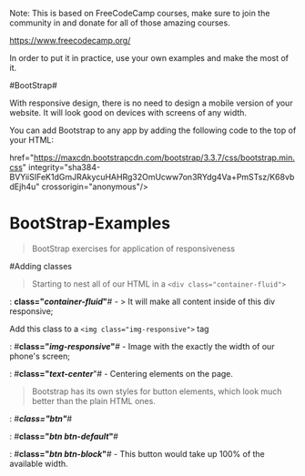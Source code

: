 




Note: This is based on FreeCodeCamp courses, make sure to join the community in and donate for all of those amazing courses. 

https://www.freecodecamp.org/

In order to put it in practice, use your own examples and make the most of it. 




#BootStrap# 

With responsive design, there is no need to design a mobile version of your website. It will look good on devices with screens of any width.

You can add Bootstrap to any app by adding the following code to the top of your HTML:

href="https://maxcdn.bootstrapcdn.com/bootstrap/3.3.7/css/bootstrap.min.css" integrity="sha384-BVYiiSIFeK1dGmJRAkycuHAHRg32OmUcww7on3RYdg4Va+PmSTsz/K68vbdEjh4u" crossorigin="anonymous"/>

# BootStrap-Examples

> BootStrap exercises for application of responsiveness 

#Adding classes


> Starting to nest all of our HTML in a `<div class="container-fluid">`

: **class="_container-fluid_"**# -  > It will make all content inside of this div responsive;

Add this class to a `<img class="img-responsive">` tag

: #**class="_img-responsive_"**# - Image with the exactly the width of our phone's screen; 

: #**class="_text-center_**"# - Centering elements on the page.

> Bootstrap has its own styles for button elements, which look much better than the plain HTML ones.

: #**_class="btn"_**#

: #**class="_btn btn-default_"**#

: #**class="_btn btn-block_"**# - This button would take up 100% of the available width.



